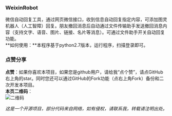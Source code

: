 ### WeixinRobot
微信自动回复工具，通过网页微信接口，收到信息自动回复指定内容，可添加图灵机器人（人工智障）回复。朋友撤回消息后自动通过文件传输助手发送撤回消息内容（支持文字、语音、图片、链接、名片等消息）。可通过文件助手开关自动回复功能。  
**如何使用：**本程序基于python2.7版本，运行程序，扫描登录即可。  
### 点赞分享
**点赞**：如果你喜欢本项目，如果您是github用户，请给我“点个赞”，请点GitHub右上角的star。同时您还可以通过GitHub的Fork功能（点右上角Fork）备份和二次开发本项目。  
**本页二维码**：  
![二维码](https://imgsa.baidu.com/forum/w%3D580/sign=45d68c7d8994a4c20a23e7233ef51bac/1b3b02d8bc3eb135a0a4dac9a81ea8d3fd1f4416.jpg)  
   
     
*这是一个开源项目，部分代码来自网络，如有侵权，请联系我，转载请注明出处。*

